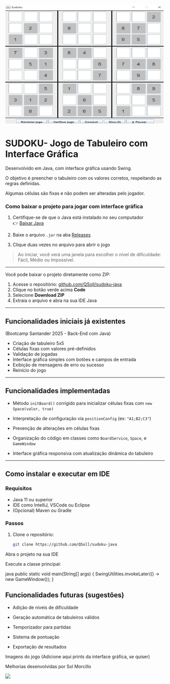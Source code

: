 <img src="img1.jpg">

# SUDOKU- Jogo de Tabuleiro com Interface Gráfica

Desenvolvido em Java, com interface gráfica usando Swing. 

O objetivo é preencher o tabuleiro com os valores corretos, respeitando as regras definidas. 

Algumas células são fixas e não podem ser alteradas pelo jogador.

### Como baixar o projeto para jogar com interface gráfica

1. Certifique-se de que o Java está instalado no seu computador  
   👉 [Baixar Java](https://www.java.com/pt-BR/download/)

2. Baixe o arquivo `.jar` na aba [Releases](https://github.com/QSoll/sudoku-java/releases)

3. Clique duas vezes no arquivo para abrir o jogo

> Ao iniciar, você verá uma janela para escolher o nível de dificuldade: Fácil, Médio ou Impossível.

________________________________

Você pode baixar o projeto diretamente como ZIP:

1. Acesse o repositório: [github.com/QSoll/sudoku-java](https://github.com/QSoll/sudoku-java)
2. Clique no botão verde acima **Code**
3. Selecione **Download ZIP**
4. Extraia o arquivo e abra na sua IDE Java
---

## Funcionalidades iniciais já existentes
(Bootcamp Santander 2025 - Back-End com Java)

- Criação de tabuleiro 5x5
- Células fixas com valores pré-definidos
- Validação de jogadas
- Interface gráfica simples com botões e campos de entrada
- Exibição de mensagens de erro ou sucesso
- Reinício do jogo

---

## Funcionalidades implementadas

- Método `initBoard()` corrigido para inicializar células fixas com `new Space(valor, true)`

- Interpretação de configuração via `positionConfig` (ex: `"A1;B2;C3"`)

- Prevenção de alterações em células fixas

- Organização do código em classes como `BoardService`, `Space`, e `GameWindow`

- Interface gráfica responsiva com atualização dinâmica do tabuleiro

---

## Como instalar e executar em IDE

### Requisitos

- Java 11 ou superior
- IDE como IntelliJ, VSCode ou Eclipse
- (Opcional) Maven ou Gradle

### Passos

1. Clone o repositório:
   ```bash
   git clone https://github.com/QSoll/sudoku-java

Abra o projeto na sua IDE

Execute a classe principal:

java
public static void main(String[] args) {
    SwingUtilities.invokeLater(() -> new GameWindow());
}

## Funcionalidades futuras (sugestões)

- Adição de níveis de dificuldade

- Geração automática de tabuleiros válidos

- Temporizador para partidas

- Sistema de pontuação

- Exportação de resultados



Imagens do jogo
(Adicione aqui prints da interface gráfica, se quiser)


Melhorias desenvolvidas por Sol Morcillo 

<img src="https://solmorcillo.com.br/imgs_public/logo_SM.jpg">

